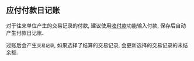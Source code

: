 ﻿## 应付付款日记账

对于往来单位产生的交易记录的付款, 建议使用[收付款](../Payment.md)功能输入付款, 保存后自动产生付款日记账.

过账后会产生`交易记录`, 如果选择了结算的交易记录, 会更新选择的交易记录的未结余额.
